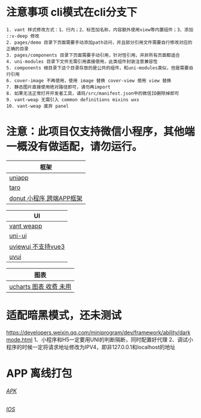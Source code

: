 # 注意事项 cli模式在cli分支下
```text
1. vant 样式修改方式：1、行内；2、标签加名称，内容额外使用view等内置组件；3、添加 ::v-deep 修改
2. pages/demo 目录下页面需要手动添加path访问，并且部分引用文件需要自行修改对应的正确的目录
3. pages/components 目录下页面需要手动引用，针对性引用，并非所有页面都适合
4. uni-modules 目录下文件无需引用直接使用，此类组件封装注意兼容性
5. components 根目录下这个目录存放的是公共的组件，和uni-modules类似，但是需要自行引用
6. cover-image 不再使用，使用 image 替换 cover-view 使用 view 替换
7. 静态图片直接使用绝对路径即可，请勿再import
8. 如果无法正常打开开发者工具，请将/src/manifest.json中的微信ID删除掉即可
9. vant-weap 无需引入 common definitions mixins wxs
10. vant-weap 废弃 panel
```

# 注意：此项目仅支持微信小程序，其他端一概没有做适配，请勿运行。

| 框架                                                              |
|-----------------------------------------------------------------|
| [uniapp](https://uniapp.dcloud.net.cn/)                         |
| [taro](https://taro.zone/)                                      |
| [donut 小程序 跨端APP框架](https://dev.weixin.qq.com/products/miniapp) |

| UI                                                 |
|----------------------------------------------------|
| [vant weapp](https://github.com/youzan/vant-weapp) |
| [uni-ui](https://github.com/dcloudio/uni-ui)       |
| [uviewui 不支持vue3](https://www.uviewui.com/)                |
| [uvui](https://www.uvui.cn/)                       |

| 图表                                               |
|--------------------------------------------------|
| [ucharts 图表 收费 未用](https://www.ucharts.cn/v2/#/) |

# 适配暗黑模式，还未测试

https://developers.weixin.qq.com/miniprogram/dev/framework/ability/darkmode.html
1、小程序和H5一定要用UNI的判断隔断，同时配置好代理
2、调试小程序的时候一定将请求地址修改为IPV4，即非127.0.0.1和localhost的地址

[//]: # (__UNI__C9F9D0B)

# APP 离线打包
###### [APK](https://nativesupport.dcloud.net.cn/AppDocs/download/android.html)
###### [IOS](https://nativesupport.dcloud.net.cn/AppDocs/download/ios.html)
